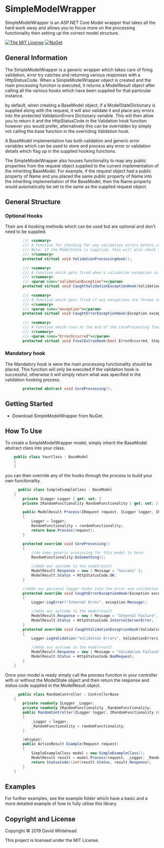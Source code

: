 # SimpleModelWrapper
SimpleModelWrapper is an ASP.NET Core Model wrapper that takes all the hard work away and allows you to focus more on the processing functionality then setting up the correct model structure.

[![The MIT License](https://img.shields.io/badge/license-MIT-orange.svg?style=flat-square&maxAge=3600)](https://raw.githubusercontent.com/lilpug/SimpleModelWrapper/master/LICENSE)
[![NuGet](https://img.shields.io/nuget/v/SimpleModelWrapper.svg?maxAge=3600)](https://www.nuget.org/packages/SimpleModelWrapper/)


## General Information

The SimpleModelWrapper is a generic wrapper which takes care of firing validation, error try catches and returning various responses with a HttpStatusCode. When a SimpleModelWrapper object is created and the main processing function is executed, it returns a ModelResult object after calling all the various hooks which have been supplied for that particular instance.

by default, when creating a BaseModel object, if a ModelStateDictionary is supplied along with the request, it will also validate it and place any errors into the protected ValidationErrors Dictionary variable. This will then allow you to return it and the HttpStatusCode in the Validation hook function however you would prefer, alternatively this can be overridden by simply not calling the base function in the overriding Validation hook.

A BaseModel implementation has both validation and generic error variables which can be used to store and process any error or validation details which flag up in the supplied hooking functions.

The SimpleModelWrapper also houses functionality to map any public properties from the request object supplied to the current implementation of the inheriting BaseModel. For example, if the request object had a public property of Name and you placed the same public property of Name into the inheriting implementation of the BaseModel, then the Name property would automatically be set to the same as the supplied request object.

## General Structure

### Optional Hooks
Their are 4 hooking methods which can be used but are optional and don't need to be supplied.
```c#
        /// <summary>
        /// A function for checking for any validation errors before continueing the process
        /// Note: If the ModelState is supplied, this will also check the errors inside of it.
        /// </summary>
        protected virtual void ValidationProcessingHook();
        
        /// <summary>
        /// A function which gets fired when a validation exception is thrown after failing anything in the ValidationProcessing function
        /// </summary>
        /// <param name="validationException"></param>
        protected virtual void CaughtValidationExceptionHook(ValidationException validationException);
        
        /// <summary>
        /// A function which gets fired if any exceptions are thrown inside of the CoreProcessing function
        /// </summary>
        /// <param name="exception"></param>
        protected virtual void CaughtErrorExceptionHook(Exception exception);
        
        /// <summary>
        /// A function which runs at the end of the CoreProcessing function inside a final block
        /// </summary>
        /// <param name="ErrorOccurred"></param>
        protected virtual void FinalExtrasHook(bool ErrorOccurred, Stopwatch modelTime);
```

### Mandatory hook
The Mandatory hook is were the main processing functionality should be placed. This function will only be executed if the validation hook is successful, otherwise it will simply return what was specified in the validation hooking process.
```c#
        protected abstract void CoreProcessing();
```

## Getting Started
* Download SimpleModelWrapper from NuGet.

## How To Use

To create a SimpleModelWrapper model, simply inherit the BaseModel abstract class into your class.
```c#
	public class YourClass : BaseModel
	{
	}
```

you can then override any of the hooks through the process to build your own functionality.
```c#
	  public class SimpleExampleClass : BaseModel
    {
        private ILogger Logger { get; set; }        
        private IRandomFunctionality RandomFunctionality { get; set; }

        public ModelResult Process(IRequest request, ILogger logger, IRandomFunctionality randomFunctionality)
        {
            Logger = logger;            
            RandomFunctionality = randomFunctionality;
            return base.Process(request);
        }

        protected override void CoreProcessing()
        {
            //do some generic processing for this model in here!            
            RandomFunctionality.DoSomething();

            //Adds our outcome to the modelresult
            ModelResult.Response = new { Message = "Success" };
            ModelResult.Status = HttpStatusCode.OK;
        }

        //Adds our personal logger hooks into the error and validation error process
        protected override void CaughtErrorExceptionHook(Exception exception)
        {
            Logger.LogError("Internal Error", exception.Message);

            //Adds our outcome to the modelresult
            ModelResult.Response = new { Message = "Internal Failure", Errors };
            ModelResult.Status = HttpStatusCode.InternalServerError;
        }
        protected override void CaughtValidationExceptionHook(ValidationException validationException)
        {
            Logger.LogValidation("Validation Errors", ValidationErrors);

            //Adds our outcome to the modelresult
            ModelResult.Response = new { Message = "Validation Failure", Errors = ValidationErrors };
            ModelResult.Status = HttpStatusCode.BadRequest;
        }
    }
```

Once your model is ready simply call the process function in your controller with or without the ModelState object and then return the response and status code supplied in the ModelResult object.
```c#
	  public class RandomController : ControllerBase
    {
        private readonly ILogger _Logger;
        private readonly IRandomFunctionality _RandomFunctionality;
        public RandomController(ILogger logger, IRandomFunctionality randomFunctionality)
        {
            _Logger = logger;
            _RandomFunctionality = randomFunctionality;
        }

        [HttpGet]
        public ActionResult Example(Request request)
        {
            SimpleExampleClass model = new SimpleExampleClass();
            ModelResult result = model.Process(request, _Logger, _RandomFunctionality);
            return StatusCode((int)result.Status, result.Response);
        }
    }
```

## Examples

For further examples, see the example folder which have a basic and a more detailed example of how to fully utilise this library.

## Copyright and License
Copyright &copy; 2019 David Whitehead

This project is licensed under the MIT License.
